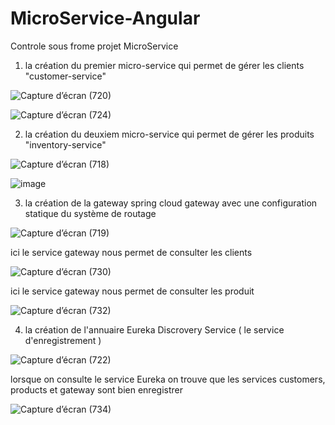 # MicroService-Angular
Controle sous frome projet MicroService
1. la création du premier micro-service qui permet de gérer les clients "customer-service"

![Capture d’écran (720)](https://user-images.githubusercontent.com/104327012/209476549-c40811a5-9aca-4701-ba68-1abd2848f703.png)

![Capture d’écran (724)](https://user-images.githubusercontent.com/104327012/209476929-b7c29f1b-eff8-4bd7-95af-d231021177bf.png)


2. la création du deuxiem micro-service qui permet de gérer les produits "inventory-service"

![Capture d’écran (718)](https://user-images.githubusercontent.com/104327012/209476674-c861db49-5c05-4d65-80a3-62b5ae61a0eb.png)

![image](https://user-images.githubusercontent.com/104327012/209476973-5ffb0bed-dcd0-44af-aa00-8e5231271840.png)


3. la création de la gateway spring cloud gateway avec une configuration statique du système de routage

![Capture d’écran (719)](https://user-images.githubusercontent.com/104327012/209476763-b622d657-1a3b-42f7-b782-c249a33a8cf1.png)

ici le service gateway nous permet de consulter les clients

![Capture d’écran (730)](https://user-images.githubusercontent.com/104327012/209484148-60b46001-710c-4641-91ae-5d7931d3719a.png)

ici le service gateway nous permet de consulter les produit

![Capture d’écran (732)](https://user-images.githubusercontent.com/104327012/209484268-1af6c9ff-0c6a-4f81-8226-cc0b54deea29.png)

4. la création de l'annuaire Eureka Discrovery Service ( le service d'enregistrement )

![Capture d’écran (722)](https://user-images.githubusercontent.com/104327012/209484010-d2eedd11-4cdc-4f4c-a4f4-b2212c79ac39.png)

lorsque on consulte le service Eureka on trouve que les services customers, products et gateway sont bien enregistrer 

![Capture d’écran (734)](https://user-images.githubusercontent.com/104327012/209484478-01d9229c-30f2-4db0-9c01-fbe1b9e9f8ae.png)






